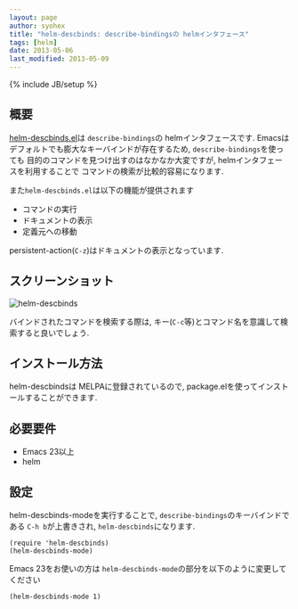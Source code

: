 ```yaml
---
layout: page
author: syohex
title: "helm-descbinds: describe-bindingsの helmインタフェース"
tags: [helm]
date: 2013-05-06
last_modified: 2013-05-09
---
```

{% include JB/setup %}

## 概要

[helm-descbinds.el](https://github.com/emacs-helm/helm-descbinds)は `describe-bindings`の helmインタフェースです.
Emacsはデフォルトでも膨大なキーバインドが存在するため, `describe-bindings`を使っても
目的のコマンドを見つけ出すのはなかなか大変ですが, helmインタフェースを利用することで
コマンドの検索が比較的容易になります.


また`helm-descbinds.el`は以下の機能が提供されます

* コマンドの実行
* ドキュメントの表示
* 定義元への移動


persistent-action(`C-z`)はドキュメントの表示となっています.


## スクリーンショット

![helm-descbinds](/images/helm-descbinds.png)


バインドされたコマンドを検索する際は, キー(`C-c`等)とコマンド名を意識して検索すると良いでしょう.


## インストール方法

helm-descbindsは MELPAに登録されているので, package.elを使ってインストールすることができます.


## 必要要件

* Emacs 23以上
* helm


## 設定

helm-descbinds-modeを実行することで, `describe-bindings`のキーバインドである `C-h b`が上書きされ, `helm-descbinds`になります.

```common-lisp
(require 'helm-descbinds)
(helm-descbinds-mode)
```

Emacs 23をお使いの方は `helm-descbinds-mode`の部分を以下のように変更してください

```common-lisp
(helm-descbinds-mode 1)
```
